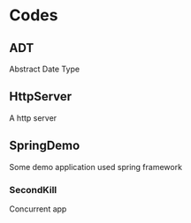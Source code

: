 # Codes
## ADT
Abstract Date Type
## HttpServer
A http server
## SpringDemo
Some demo application used spring framework
### SecondKill
Concurrent app
